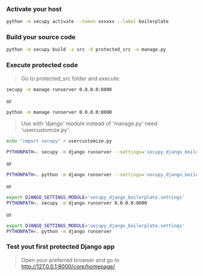 ### Activate your host

```bash
python -m secupy activate --token xxxxxx --label boilerplate
```

### Build your source code

```bash
python -m secupy build -s src -d protected_src -u manage.py
```

### Execute protected code

> Go to protected_src folder and execute:

```bash
secupy -m manage runserver 0.0.0.0:8000
```

or
```bash
python -m manage runserver 0.0.0.0:8000
```

> Use with 'django' module instead of 'manage.py' need 'usercustomize.py':

```bash
echo "import secupy" > usercustomize.py
```

```bash
PYTHONPATH=. secupy -m django runserver --settings='secupy_django_boilerplate.settings'
```

or

```bash
PYTHONPATH=. python -m django runserver --settings='secupy_django_boilerplate.settings'
```
or

```bash
export DJANGO_SETTINGS_MODULE='secupy_django_boilerplate.settings'
PYTHONPATH=. secupy -m django runserver 0.0.0.0:8000
```

or

```bash
export DJANGO_SETTINGS_MODULE='secupy_django_boilerplate.settings'
PYTHONPATH=. python -m django runserver
```

### Test yout first protected Django app

> Open your preferred browser and go to http://127.0.0.1:8000/core/homepage/ 
